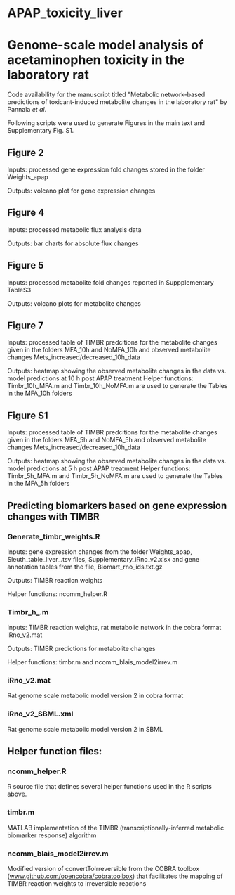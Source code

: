 # APAP_toxicity_liver
# Genome-scale model analysis of acetaminophen toxicity in the laboratory rat 
Code availability for the manuscript titled "Metabolic network-based predictions of toxicant-induced metabolite changes in the laboratory rat" by Pannala *et al*.

Following scripts were used to generate Figures in the main text and Supplementary Fig. S1. 

## Figure 2
Inputs: processed gene expression fold changes stored in the folder Weights_apap

Outputs: volcano plot for gene expression changes

## Figure 4
Inputs: processed metabolic flux analysis data

Outputs: bar charts for absolute flux changes

## Figure 5
Inputs: processed metabolite fold changes reported in Suppplementary TableS3

Outputs: volcano plots for metabolite changes

## Figure 7
Inputs: processed table of TIMBR predcitions for the metabolite changes given in the folders MFA_10h and NoMFA_10h and observed metabolite changes Mets_increased/decreased_10h_data

Outputs: heatmap showing the observed metabolite changes in the data vs. model predictions at 10 h post APAP treatment
Helper functions: Timbr_10h_MFA.m and Timbr_10h_NoMFA.m are used to generate the Tables in the MFA_10h folders

## Figure S1
Inputs: processed table of TIMBR predcitions for the metabolite changes given in the folders MFA_5h and NoMFA_5h and observed metabolite changes Mets_increased/decreased_10h_data

Outputs: heatmap showing the observed metabolite changes in the data vs. model predictions at 5 h post APAP treatment 
Helper functions: Timbr_5h_MFA.m and Timbr_5h_NoMFA.m are used to generate the Tables in the MFA_5h folders

## Predicting biomarkers based on gene expression changes with __TIMBR__

### Generate_timbr_weights.R

Inputs: gene expression changes from the folder Weights_apap, Sleuth_table_liver_.tsv files, Supplementary_iRno_v2.xlsx and gene       annotation tables from the file, Biomart_rno_ids.txt.gz
  
Outputs: TIMBR reaction weights
  
Helper functions: ncomm_helper.R

### Timbr_h_.m

Inputs: TIMBR reaction weights, rat metabolic network in the cobra format iRno_v2.mat
  
Outputs: TIMBR predictions for metabolite changes
  
Helper functions: timbr.m and ncomm_blais_model2irrev.m

### iRno_v2.mat
Rat genome scale metabolic model version 2 in cobra format

### iRno_v2_SBML.xml
Rat genome scale metabolic model version 2 in SBML

## Helper function files:

### ncomm_helper.R
R source file that defines several helper functions used in the R scripts above.

### timbr.m
MATLAB implementation of the TIMBR (transcriptionally-inferred metabolic biomarker response) algorithm

### ncomm_blais_model2irrev.m
Modified version of convertToIrreversible from the COBRA toolbox (www.github.com/opencobra/cobratoolbox) 
that facilitates the mapping of TIMBR reaction weights to irreversible reactions
